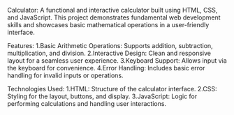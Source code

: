 Calculator:
A functional and interactive calculator built using HTML, CSS, and JavaScript. This project demonstrates fundamental web development skills and showcases basic mathematical operations in a user-friendly interface.

Features:
1.Basic Arithmetic Operations: Supports addition, subtraction, multiplication, and division.
2.Interactive Design: Clean and responsive layout for a seamless user experience.
3.Keyboard Support: Allows input via the keyboard for convenience.
4.Error Handling: Includes basic error handling for invalid inputs or operations.

Technologies Used:
1.HTML: Structure of the calculator interface.
2.CSS: Styling for the layout, buttons, and display.
3.JavaScript: Logic for performing calculations and handling user interactions.
